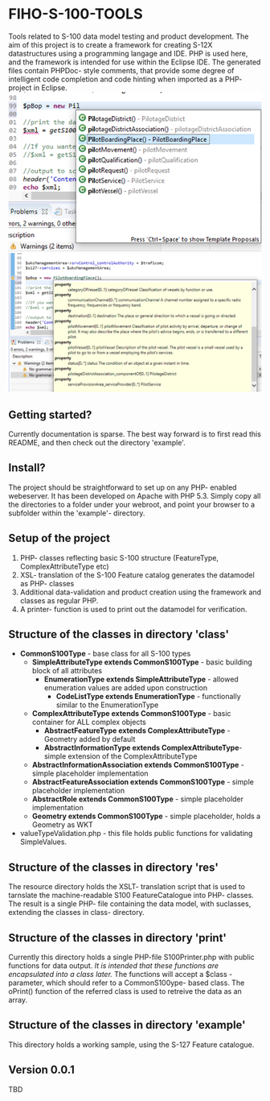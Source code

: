 # FIHO-S-100-TOOLS

Tools related to S-100 data model testing and product development. The aim of this project is to create a framework for creating S-12X datastructures using a programming langage and IDE. PHP is used here, and the framework is intended for use within the Eclipse IDE. The generated files contain PHPDoc- style comments, that provide some degree of intelligent code completion and code hinting when imported as a PHP- project in Eclipse.
![alt text](docs/FIHO-S-100-TOOLS_ECLIPSE_TOOLTIP_1.png)
![alt text](docs/FIHO-S-100-TOOLS_ECLIPSE_TOOLTIP_2.png)

## Getting started?
Currently documentation is sparse. The best way forward is to first read this README, and then check out the directory 'example'.

## Install?
The project should be straightforward to set up on any PHP- enabled webeserver. It has been developed on Apache with PHP 5.3. Simply copy all the directories to a folder under your webroot, and point your browser to a subfolder within the 'example'- directory. 

## Setup of the project

1. PHP- classes reflecting basic S-100 structure (FeatureType, ComplexAttributeType etc)
2. XSL- translation of the S-100 Feature catalog generates the datamodel as PHP- classes
3. Additional data-validation and product creation using the framework and classes as regular PHP.
4. A printer- function is used to print out the datamodel for verification.

## Structure of the classes in directory 'class'

* **CommonS100Type** - base class for all S-100 types
  * **SimpleAttributeType extends CommonS100Type** - basic building block of all attributes
    * **EnumerationType extends SimpleAttributeType** - allowed enumeration values are added upon construction
      *  **CodeListType extends EnumerationType** - functionally similar to the EnumerationType
  * **ComplexAttributeType extends CommonS100Type** - basic container for ALL complex objects
    * **AbstractFeatureType extends ComplexAttributeType** - Geometry added by default
    * **AbstractInformationType extends ComplexAttributeType**- simple extension of the  ComplexAttributeType
  * **AbstractInformationAssociation extends CommonS100Type** - simple placeholder implementation
  * **AbstractFeatureAssociation extends CommonS100Type** - simple placeholder implementation
  * **AbstractRole extends CommonS100Type** - simple placeholder implementation
  * **Geometry extends CommonS100Type** - simple placeholder, holds a Geometry as WKT
 * valueTypeValidation.php - this file holds public functions for validating SimpleValues.  
  
## Structure of the classes in directory 'res'

The resource directory holds the XSLT- translation script that is used to tarnslate the machine-readable S100 FeatureCatalogue into PHP- classes. The result is a single PHP- file containing the data model, with suclasses, extending the classes in class- directory.

## Structure of the classes in directory 'print'

Currently this directory holds a single PHP-file S100Printer.php with public functions for data output.
_It is intended that these functions are encapsulated into a class later._
The functions will accept a $class - parameter, which should refer to a CommonS100ype- based class.
The oPrint() function of the referred class is used to retreive the data as an array.

## Structure of the classes in directory 'example'
This directory holds a working sample, using the S-127 Feature catalogue. 

## Version 0.0.1
TBD

